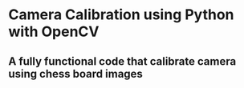 # Camera Calibration using Python with OpenCV

## A fully functional code that calibrate camera using chess board images
